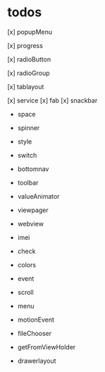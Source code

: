 # todos
[x] popupMenu

[x] progress

[x] radioButton

[x] radioGroup

[x] tablayout

[x] service
[x] fab
[x] snackbar
- space
- spinner
- style
- switch
- bottomnav
- toolbar
- valueAnimator
- viewpager
- webview
- imei
- check
- colors
- event
- scroll
- menu
- motionEvent

- fileChooser

- getFromViewHolder
- drawerlayout